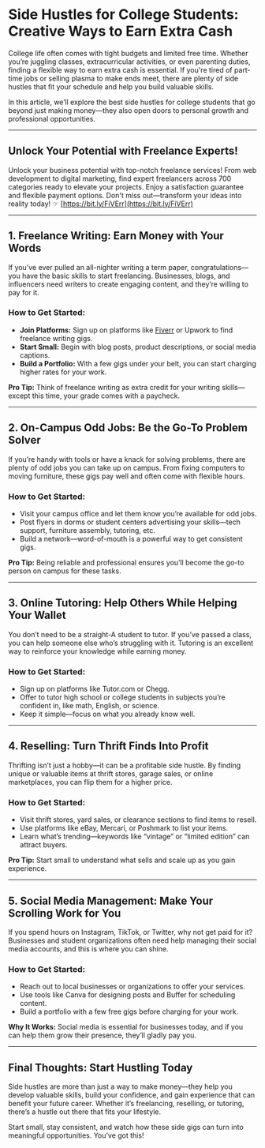 # Side Hustles for College Students: Creative Ways to Earn Extra Cash

College life often comes with tight budgets and limited free time. Whether you’re juggling classes, extracurricular activities, or even parenting duties, finding a flexible way to earn extra cash is essential. If you're tired of part-time jobs or selling plasma to make ends meet, there are plenty of side hustles that fit your schedule and help you build valuable skills.

In this article, we’ll explore the best side hustles for college students that go beyond just making money—they also open doors to personal growth and professional opportunities.

---

## Unlock Your Potential with Freelance Experts!

Unlock your business potential with top-notch freelance services! From web development to digital marketing, find expert freelancers across 700 categories ready to elevate your projects. Enjoy a satisfaction guarantee and flexible payment options. Don't miss out—transform your ideas into reality today! ☞ [https://bit.ly/FiVErr](https://bit.ly/FiVErr)

---

## 1. Freelance Writing: Earn Money with Your Words

If you’ve ever pulled an all-nighter writing a term paper, congratulations—you have the basic skills to start freelancing. Businesses, blogs, and influencers need writers to create engaging content, and they’re willing to pay for it.

### How to Get Started:
- **Join Platforms:** Sign up on platforms like [Fiverr](https://bit.ly/FiVErr) or Upwork to find freelance writing gigs.
- **Start Small:** Begin with blog posts, product descriptions, or social media captions.
- **Build a Portfolio:** With a few gigs under your belt, you can start charging higher rates for your work.

**Pro Tip:** Think of freelance writing as extra credit for your writing skills—except this time, your grade comes with a paycheck.

---

## 2. On-Campus Odd Jobs: Be the Go-To Problem Solver

If you’re handy with tools or have a knack for solving problems, there are plenty of odd jobs you can take up on campus. From fixing computers to moving furniture, these gigs pay well and often come with flexible hours.

### How to Get Started:
- Visit your campus office and let them know you’re available for odd jobs.
- Post flyers in dorms or student centers advertising your skills—tech support, furniture assembly, tutoring, etc.
- Build a network—word-of-mouth is a powerful way to get consistent gigs.

**Pro Tip:** Being reliable and professional ensures you’ll become the go-to person on campus for these tasks.

---

## 3. Online Tutoring: Help Others While Helping Your Wallet

You don’t need to be a straight-A student to tutor. If you’ve passed a class, you can help someone else who’s struggling with it. Tutoring is an excellent way to reinforce your knowledge while earning money.

### How to Get Started:
- Sign up on platforms like Tutor.com or Chegg.
- Offer to tutor high school or college students in subjects you’re confident in, like math, English, or science.
- Keep it simple—focus on what you already know well.

---

## 4. Reselling: Turn Thrift Finds Into Profit

Thrifting isn’t just a hobby—it can be a profitable side hustle. By finding unique or valuable items at thrift stores, garage sales, or online marketplaces, you can flip them for a higher price.

### How to Get Started:
- Visit thrift stores, yard sales, or clearance sections to find items to resell.
- Use platforms like eBay, Mercari, or Poshmark to list your items.
- Learn what’s trending—keywords like “vintage” or “limited edition” can attract buyers.

**Pro Tip:** Start small to understand what sells and scale up as you gain experience.

---

## 5. Social Media Management: Make Your Scrolling Work for You

If you spend hours on Instagram, TikTok, or Twitter, why not get paid for it? Businesses and student organizations often need help managing their social media accounts, and this is where you can shine.

### How to Get Started:
- Reach out to local businesses or organizations to offer your services.
- Use tools like Canva for designing posts and Buffer for scheduling content.
- Build a portfolio with a few free gigs before charging for your work.

**Why It Works:** Social media is essential for businesses today, and if you can help them grow their presence, they’ll gladly pay you.

---

## Final Thoughts: Start Hustling Today

Side hustles are more than just a way to make money—they help you develop valuable skills, build your confidence, and gain experience that can benefit your future career. Whether it’s freelancing, reselling, or tutoring, there’s a hustle out there that fits your lifestyle.

Start small, stay consistent, and watch how these side gigs can turn into meaningful opportunities. You’ve got this!
